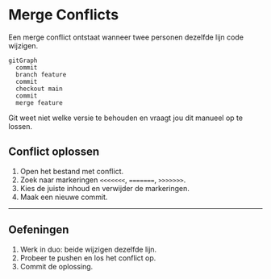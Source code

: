 # Merge Conflicts

Een merge conflict ontstaat wanneer twee personen dezelfde lijn code wijzigen.

```mermaid
gitGraph
  commit
  branch feature
  commit
  checkout main
  commit
  merge feature
```

Git weet niet welke versie te behouden en vraagt jou dit manueel op te lossen.

## Conflict oplossen

1. Open het bestand met conflict.  
2. Zoek naar markeringen `<<<<<<<`, `=======`, `>>>>>>>`.  
3. Kies de juiste inhoud en verwijder de markeringen.  
4. Maak een nieuwe commit.

---

## Oefeningen

1. Werk in duo: beide wijzigen dezelfde lijn.  
2. Probeer te pushen en los het conflict op.  
3. Commit de oplossing.
